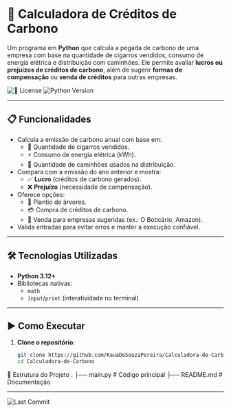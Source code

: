 # 🌱 Calculadora de Créditos de Carbono

Um programa em **Python** que calcula a pegada de carbono de uma empresa com base na quantidade de cigarros vendidos, consumo de energia elétrica e distribuição com caminhões. Ele permite avaliar **lucros ou prejuízos de créditos de carbono**, além de sugerir **formas de compensação** ou **venda de créditos** para outras empresas.

![📄 License](https://img.shields.io/badge/license-MIT-green)
![Python Version](https://img.shields.io/badge/python-3.12-blue)

---

## 📋 Funcionalidades

- Calcula a emissão de carbono anual com base em:
  - 🚬 Quantidade de cigarros vendidos.
  - ⚡ Consumo de energia elétrica (kWh).
  - 🚚 Quantidade de caminhões usados na distribuição.
- Compara com a emissão do ano anterior e mostra:
  - ✅ **Lucro** (créditos de carbono gerados).
  - ❌ **Prejuízo** (necessidade de compensação).
- Oferece opções:
  - 🌳 Plantio de árvores.
  - 💳 Compra de créditos de carbono.
  - 🛒 Venda para empresas sugeridas (ex.: O Boticário, Amazon).
- Valida entradas para evitar erros e manter a execução confiável.

---

## 🛠️ Tecnologias Utilizadas

- **Python 3.12+**
- Bibliotecas nativas:  
  - `math`  
  - `input`/`print` (interatividade no terminal)

---

## ▶️ Como Executar

1. **Clone o repositório**:
   ```bash
   git clone https://github.com/KauaDeSouzaPereira/Calculadora-de-Carbono.git
   cd Calculadora-de-Carbono


📁 Estrutura do Projeto
   .
├── main.py         # Código principal
├── README.md       # Documentação

---

![Last Commit](https://img.shields.io/github/last-commit/usuario/repositorio)
